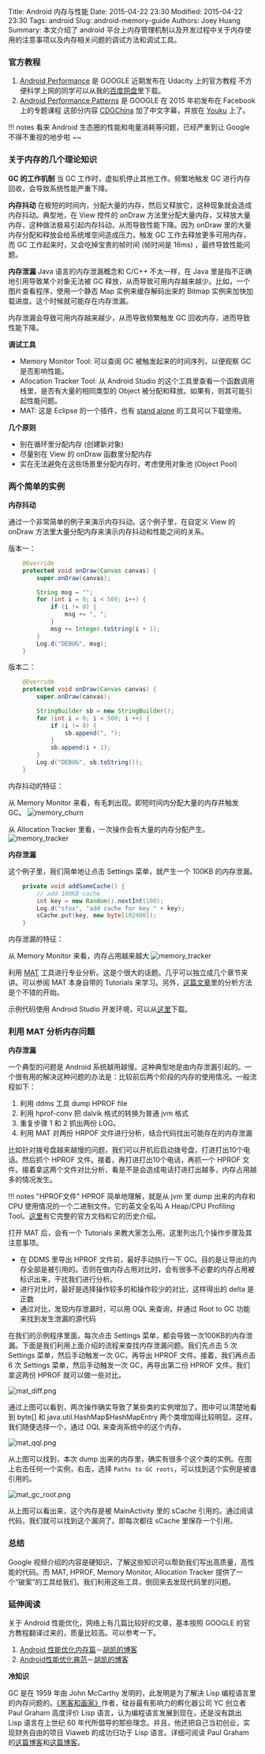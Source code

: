 Title: Android 内存与性能
Date: 2015-04-22 23:30
Modified: 2015-04-22 23:30
Tags: android
Slug: android-memory-guide
Authors: Joey Huang
Summary: 本文介绍了 android 平台上内存管理机制以及开发过程中关于内存使用的注意事项以及内存相关问题的调试方法和调试工具。

### 官方教程

1. [Android Performance][6] 是 GOOGLE 近期发布在 Udacity 上的官方教程
   不方便科学上网的同学可以从我的[百度网盘][7]里下载。
2. [Android Performance Patterns][8] 是 GOOGLE 在 2015 年初发布在 Facebook 上的专题课程
   这部分内容 [CDGChina][8] 加了中文字幕，并放在 [Youku][8] 上了。

!!! notes
    看来 Android 生态圈的性能和电量消耗等问题，已经严重到让 Google 不得不重视的地步啦 ~~

### 关于内存的几个理论知识

**GC 的工作机制**
当 GC 工作时，虚拟机停止其他工作。频繁地触发 GC 进行内存回收，会导致系统性能严重下降。

**内存抖动**
在极短的时间内，分配大量的内存，然后又释放它，这种现象就会造成内存抖动。典型地，在 View 控件的 onDraw 方法里分配大量内存，又释放大量内存，这种做法极易引起内存抖动，从而导致性能下降。因为 onDraw 里的大量内存分配和释放会给系统堆空间造成压力，触发 GC 工作去释放更多可用内存，而 GC 工作起来时，又会吃掉宝贵的帧时间 (帧时间是 16ms) ，最终导致性能问题。

**内存泄漏**
Java 语言的内存泄漏概念和 C/C++ 不太一样，在 Java 里是指不正确地引用导致某个对象无法被 GC 释放，从而导致可用内存越来越少。比如，一个图片查看程序，使用一个静态 Map 实例来缓存解码出来的 Bitmap 实例来加快加载进度。这个时候就可能存在内存泄漏。

内存泄漏会导致可用内存越来越少，从而导致频繁触发 GC 回收内存，进而导致性能下降。

**调试工具**

* Memory Monitor Tool: 可以查阅 GC 被触发起来的时间序列，以便观察 GC 是否影响性能。
* Allocation Tracker Tool: 从 Android Studio 的这个工具里查看一个函数调用栈里，是否有大量的相同类型的 Object 被分配和释放。如果有，则其可能引起性能问题。
* MAT: 这是 Eclipse 的一个插件，也有 [stand alone][9] 的工具可以下载使用。

**几个原则**

* 别在循环里分配内存 (创建新对象)
* 尽量别在 View 的 onDraw 函数里分配内存
* 实在无法避免在这些场景里分配内存时，考虑使用对象池 (Object Pool)

### 两个简单的实例

**内存抖动**

通过一个非常简单的例子来演示内存抖动。这个例子里，在自定义 View 的 onDraw 方法里大量分配内存来演示内存抖动和性能之间的关系。

版本一：

```java
    @Override
    protected void onDraw(Canvas canvas) {
        super.onDraw(canvas);

        String msg = "";
        for (int i = 0; i < 500; i++) {
            if (i != 0) {
                msg += ", ";
            }
            msg += Integer.toString(i + 1);
        }
        Log.d("DEBUG", msg);
    }
```

版本二：

```java
    @Override
    protected void onDraw(Canvas canvas) {
        super.onDraw(canvas);

        StringBuilder sb = new StringBuilder();
        for (int i = 0; i < 500; i ++) {
            if (i != 0) {
                sb.append(", ");
            }
            sb.append(i + 1);
        }
        Log.d("DEBUG", sb.toString());
    }
```

内存抖动的特征：

从 Memory Monitor 来看，有毛刺出现。即短时间内分配大量的内存并触发 GC。
![memory_churn](https://raw.githubusercontent.com/kamidox/blogs/master/images/memory_churn.gif)

从 Allocation Tracker 里看，一次操作会有大量的内存分配产生。
![memory_tracker](https://raw.githubusercontent.com/kamidox/blogs/master/images/memory_tracker.png)

**内存泄漏**

这个例子里，我们简单地让点击 Settings 菜单，就产生一个 100KB 的内存泄漏。

```java
    private void addSomeCache() {
        // add 100KB cache
        int key = new Random().nextInt(100);
        Log.d("sfox", "add cache for key " + key);
        sCache.put(key, new byte[102400]);
    }
```

内存泄漏的特征：

从 Memory Monitor 来看，内存占用越来越大
![memory_tracker](https://raw.githubusercontent.com/kamidox/blogs/master/images/memory_leak.png)

利用 [MAT][9] 工具进行专业分析。这是个很大的话题。几乎可以独立成几个章节来讲。可以参阅 MAT 本身自带的 Tutorials 来学习。另外，[这篇文章][10]里的分析方法是个不错的开始。

示例代码使用 Android Studio 开发环境，可以从[这里][11]下载。

### 利用 MAT 分析内存问题

**内存泄漏**

一个典型的问题是 Android 系统越用越慢。这种典型地是由内存泄漏引起的。一个很有用的解决这种问题的办法是：比较前后两个阶段的内存的使用情况。一般流程如下：

1. 利用 ddms 工具 dump HPROF file
2. 利用 hprof-conv 把 dalvik 格式的转换为普通 jvm 格式
3. 重复步骤 1 和 2 抓出两份 LOG。
4. 利用 MAT 对两份 HRPOF 文件进行分析，结合代码找出可能存在的内存泄漏

比如针对拨号盘越来越慢的问题，我们可以开机后启动拨号盘，打进打出10个电话。然后抓个 HPROF 文件。接着，再打进打出10个电话，再抓一个 HPROF 文件。接着拿这两个文件对比分析，看是不是会造成电话打进打出越多，内存占用越多的情况发生。

!!! notes "HPROF文件"
    HPROF 简单地理解，就是从 jvm 里 dump 出来的内存和 CPU 使用情况的一个二进制文件。它的英文全名叫 A Heap/CPU Profiling Tool。[这里][12]有它完整的官方文档和它的历史介绍。

打开 MAT 后，会有一个 Tutorials 来教大家怎么用。这里列出几个操作步骤及其注意事项。

* 在 DDMS 里导出 HPROF 文件前，最好手动执行一下 GC。目的是让导出的内存全部是被引用的。否则在做内存占用对比时，会有很多不必要的内存占用被标识出来，干扰我们进行分析。
* 进行对比时，最好是选择操作较多的和操作较少的对比，这样得出的 delta 是正数
* 通过对比，发现内存泄漏时，可以用 OQL 来查询，并通过 Root to GC 功能来找到发生泄漏的源代码

在我们的示例程序里面，每次点击 Settings 菜单，都会导致一次100KB的内存泄漏。下面是我们利用上面介绍的流程来查找内存泄漏问题。我们先点击 5 次 Settings 菜单，然后手动触发一次 GC，再导出 HPROF 文件。接着，我们再点击 6 次 Settings 菜单，然后手动触发一次 GC，再导出第二份 HPROF 文件。我们拿这两份 HPROF 就可以做一些对比。

![mat_diff.png](https://raw.githubusercontent.com/kamidox/blogs/master/images/mat_diff.png)

通过上图可以看到，两次操作确实导致了某些类的实例增加了。图中可以清楚地看到 byte[] 和 java.util.HashMap$HashMapEntry 两个类增加得比较明显。这样，我们随便选择一个，通过 OQL 来查询系统中的这个内存。

![mat_qql.png](https://raw.githubusercontent.com/kamidox/blogs/master/images/mat_qql.png)

从上图可以找到，本次 dump 出来的内存里，确实有很多个这个类的实例。在图上右击任何一个实例，右击，选择 `Paths to GC roots`，可以找到这个实例是被谁引用的。

![mat_gc_root.png](https://raw.githubusercontent.com/kamidox/blogs/master/images/mat_gc_root.png)

从上图可以看出来，这个内存是被 MainActivity 里的 sCache 引用的。通过阅读代码，我们就可以找到这个漏洞了。即每次都往 sCache 里保存一个引用。

### 总结

Google 视频介绍的内容是硬知识，了解这些知识可以帮助我们写出高质量，高性能的代码。而 MAT, HPROF, Memory Monitor, Allocation Tracker 提供了一个“破案”的工具给我们。我们利用这些工具，倒回来去发现代码里的问题。

### 延伸阅读

关于 Android 性能优化，网络上有几篇比较好的文章，基本按照 GOOGLE 的官方教程翻译过来的，质量比较高。可以参考一下。

1. [Android 性能优化内存篇][3]－[胡凯的博客][4]
2. [Android性能优化典范][5]－[胡凯的博客][4]

**冷知识**

GC 是在 1959 年由 John McCarthy 发明的，此发明是为了解决 Lisp 编程语言里的内存问题的。[《黑客和画家》][13]作者，硅谷最有影响力的孵化器公司 YC 创立者 Paul Graham 高度评价 Lisp 语言，认为编程语言发展到现在，还是没有跳出 Lisp 语言在上世纪 60 年代所倡导的那些理念。并且，他还把自己当初创业，实现财务自由的项目 Viaweb 的成功归功于 Lisp 语言。详细可阅读 Paul Graham 的[这篇博客][1]和[这篇博客][2]。


[1]: http://www.paulgraham.com/hundred.html
[2]: http://www.paulgraham.com/diff.html
[3]: http://hukai.me/android-performance-memory/
[4]: http://hukai.me
[5]: http://hukai.me/android-performance-patterns/
[6]: https://www.udacity.com/course/ud825
[7]: http://pan.baidu.com/s/1sjPZbxr
[8]: http://www.youku.com/playlist_show/id_23494296.html
[9]: http://www.eclipse.org/mat/downloads.php
[10]: http://android-developers.blogspot.hk/2011/03/memory-analysis-for-android.html
[11]: http://pan.baidu.com/s/1sj3Exsx
[12]: http://docs.oracle.com/javase/7/docs/technotes/samples/hprof.html
[13]: http://book.douban.com/subject/6021440/
